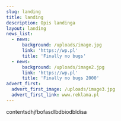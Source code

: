 ```yaml
---
slug: landing
title: landing
description: Opis landinga
layout: landing
news_list:
  - news:
      background: /uploads/image.jpg
      link: 'https://wp.pl'
      title: 'Finally no bugs'
  - news:
      background: /uploads/image2.jpg
      link: 'https://wp.pl'
      title: 'Finally no bugs 2000'
advert_first:
  advert_first_image: /uploads/image3.jpg
  advert_first_link: www.reklama.pl
---
```


 contentsdhjfbofasdlbdbiodbldisa
